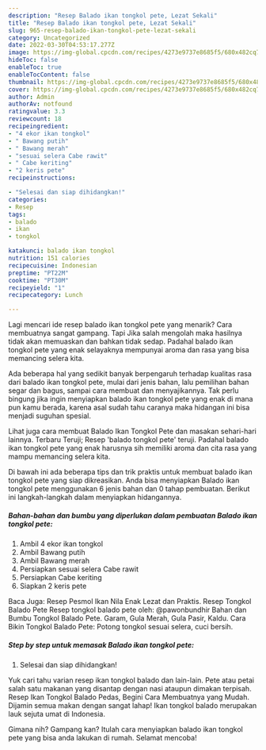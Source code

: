 ```yaml
---
description: "Resep Balado ikan tongkol pete, Lezat Sekali"
title: "Resep Balado ikan tongkol pete, Lezat Sekali"
slug: 965-resep-balado-ikan-tongkol-pete-lezat-sekali
category: Uncategorized
date: 2022-03-30T04:53:17.277Z
image: https://img-global.cpcdn.com/recipes/4273e9737e8685f5/680x482cq70/balado-ikan-tongkol-pete-foto-resep-utama.jpg
hideToc: false
enableToc: true
enableTocContent: false
thumbnail: https://img-global.cpcdn.com/recipes/4273e9737e8685f5/680x482cq70/balado-ikan-tongkol-pete-foto-resep-utama.jpg
cover: https://img-global.cpcdn.com/recipes/4273e9737e8685f5/680x482cq70/balado-ikan-tongkol-pete-foto-resep-utama.jpg
author: Admin
authorAv: notfound
ratingvalue: 3.3
reviewcount: 18
recipeingredient:
- "4 ekor ikan tongkol"
- " Bawang putih"
- " Bawang merah"
- "sesuai selera Cabe rawit"
- " Cabe keriting"
- "2 keris pete"
recipeinstructions:

- "Selesai dan siap dihidangkan!"
categories:
- Resep
tags:
- balado
- ikan
- tongkol

katakunci: balado ikan tongkol 
nutrition: 151 calories
recipecuisine: Indonesian
preptime: "PT22M"
cooktime: "PT30M"
recipeyield: "1"
recipecategory: Lunch

---
```



Lagi mencari ide resep balado ikan tongkol pete yang menarik? Cara membuatnya sangat gampang. Tapi Jika salah mengolah maka hasilnya tidak akan memuaskan dan bahkan tidak sedap. Padahal balado ikan tongkol pete yang enak selayaknya mempunyai aroma dan rasa yang bisa memancing selera kita.


Ada beberapa hal yang sedikit banyak berpengaruh terhadap kualitas rasa dari balado ikan tongkol pete, mulai dari jenis bahan, lalu pemilihan bahan segar dan bagus, sampai cara membuat dan menyajikannya. Tak perlu bingung jika ingin menyiapkan balado ikan tongkol pete yang enak di mana pun kamu berada, karena asal sudah tahu caranya maka hidangan ini bisa menjadi suguhan spesial.

Lihat juga cara membuat Balado Ikan Tongkol Pete dan masakan sehari-hari lainnya. Terbaru Teruji; Resep &#39;balado tongkol pete&#39; teruji. Padahal balado ikan tongkol pete yang enak harusnya sih memiliki aroma dan cita rasa yang mampu memancing selera kita.


Di bawah ini ada beberapa tips dan trik praktis untuk membuat balado ikan tongkol pete yang siap dikreasikan. Anda bisa menyiapkan Balado ikan tongkol pete menggunakan 6 jenis bahan dan 0 tahap pembuatan. Berikut ini langkah-langkah dalam menyiapkan hidangannya.

<!--inarticleads1-->

##### Bahan-bahan dan bumbu yang diperlukan dalam pembuatan Balado ikan tongkol pete:

1. Ambil 4 ekor ikan tongkol
1. Ambil  Bawang putih
1. Ambil  Bawang merah
1. Persiapkan sesuai selera Cabe rawit
1. Persiapkan  Cabe keriting
1. Siapkan 2 keris pete


Baca Juga: Resep Pesmol Ikan Nila Enak Lezat dan Praktis. Resep Tongkol Balado Pete Resep tongkol balado pete oleh: @pawonbundhir Bahan dan Bumbu Tongkol Balado Pete. Garam, Gula Merah, Gula Pasir, Kaldu. Cara Bikin Tongkol Balado Pete: Potong tongkol sesuai selera, cuci bersih. 

<!--inarticleads2-->

##### Step by step untuk memasak Balado ikan tongkol pete:


1. Selesai dan siap dihidangkan!

Yuk cari tahu varian resep ikan tongkol balado dan lain-lain. Pete atau petai salah satu makanan yang disantap dengan nasi ataupun dimakan terpisah. Resep Ikan Tongkol Balado Pedas, Begini Cara Membuatnya yang Mudah. Dijamin semua makan dengan sangat lahap! Ikan tongkol balado merupakan lauk sejuta umat di Indonesia. 

Gimana nih? Gampang kan? Itulah cara menyiapkan balado ikan tongkol pete yang bisa anda lakukan di rumah. Selamat mencoba!
